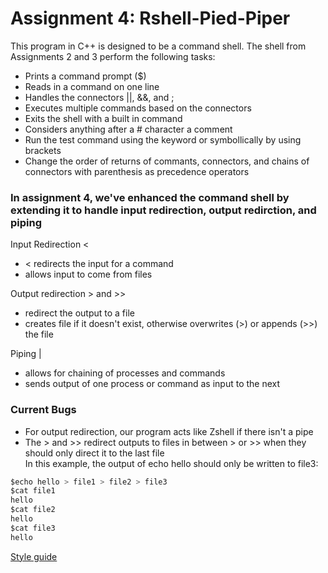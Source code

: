# Assignment 4: Rshell-Pied-Piper

This program in C++ is designed to be a command shell. The shell from Assignments 2 and 3 perform the following tasks:  
* Prints a command prompt ($)  
* Reads in a command on one line  
* Handles the connectors ||, &&, and ;  
* Executes multiple commands based on the connectors  
* Exits the shell with a built in command  
* Considers anything after a # character a comment  
* Run the test command using the keyword or symbollically by using brackets  
* Change the order of returns of commants, connectors, and chains of connectors with parenthesis as precedence operators

### In assignment 4, we've enhanced the command shell by extending it to handle input redirection, output redirction, and piping

Input Redirection <  
* < redirects the input for a command  
* allows input to come from files

Output redirection > and >>  
* redirect the output to a file  
* creates file if it doesn't exist, otherwise overwrites (>) or appends (>>) the file  

Piping |
* allows for chaining of processes and commands  
* sends output of one process or command as input to the next

### Current Bugs  
* For output redirection, our program acts like Zshell if there isn't a pipe
* The > and >> redirect outputs to files in between > or >> when they should only direct it to the last file  
In this example, the output of echo hello should only be written to file3:  

``` javascript
$echo hello > file1 > file2 > file3
$cat file1
hello
$cat file2
hello
$cat file3
hello
``` 


[Style guide](https://google.github.io/styleguide/cppguide.html)
